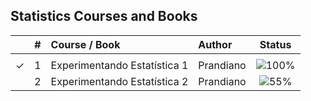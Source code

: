 ## Statistics Courses and Books


|  | # | Course / Book | Author | Status |
|:---:|:---:|:---|:---|:---:|
|  |  |  |  |  |
| &check; | 1 | Experimentando Estatística 1 | Prandiano | ![100%](https://geps.dev/progress/100) |
|  | 2 | Experimentando Estatística 2 | Prandiano | ![55%](https://geps.dev/progress/55) |